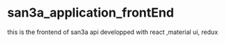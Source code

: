 # san3a_application_frontEnd
this is the frontend of san3a api developped with react ,material ui, redux
